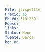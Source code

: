 ```yaml
---
File: jaixpetite
Precio: 15
Ph-Vd: 510-259
Fdesc: 
links: 
Status: None
fuente: Garca
bd: no
---
```

